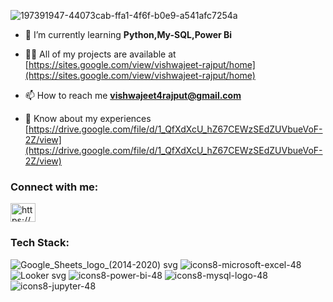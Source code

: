 ![197391947-44073cab-ffa1-4f6f-b0e9-a541afc7254a](https://user-images.githubusercontent.com/88282209/219847233-29bf097e-a376-4da1-92a2-dc0412ab170e.gif)



- 🌱 I’m currently learning **Python,My-SQL,Power Bi**

- 👨‍💻 All of my projects are available at [https://sites.google.com/view/vishwajeet-rajput/home](https://sites.google.com/view/vishwajeet-rajput/home)

- 📫 How to reach me **vishwajeet4rajput@gmail.com**

- 📄 Know about my experiences [https://drive.google.com/file/d/1_QfXdXcU_hZ67CEWzSEdZUVbueVoF-2Z/view](https://drive.google.com/file/d/1_QfXdXcU_hZ67CEWzSEdZUVbueVoF-2Z/view)

<h3 align="left">Connect with me:</h3>
<p align="left">
<a href="https://linkedin.com/in/https://www.linkedin.com/in/vishwajeet-rajput-92b685218/" target="blank"><img align="center" src="https://raw.githubusercontent.com/rahuldkjain/github-profile-readme-generator/master/src/images/icons/Social/linked-in-alt.svg" alt="https://www.linkedin.com/in/vishwajeet-rajput-92b685218/" height="30" width="40" /></a>
</p>








<h3 align="left">Tech Stack:</h3>


![Google_Sheets_logo_(2014-2020) svg](https://user-images.githubusercontent.com/88282209/219849720-ed8644c5-99ad-48fb-96b2-f1b0482c53a4.png)
![icons8-microsoft-excel-48](https://user-images.githubusercontent.com/88282209/219850028-c4d7451a-3708-4281-bb74-9fc56bdf10ef.png)
![Looker svg](https://user-images.githubusercontent.com/88282209/219849609-5cb486be-1538-4cfc-82b9-7999dd43c55e.png)
![icons8-power-bi-48](https://user-images.githubusercontent.com/88282209/219850388-778ed3c5-d78d-4246-bbc3-e311715fa147.png)
![icons8-mysql-logo-48](https://user-images.githubusercontent.com/88282209/219851299-c7a82c04-3e11-4888-9621-257750214be4.png)
![icons8-jupyter-48](https://user-images.githubusercontent.com/88282209/219851446-10e4c0ac-fa76-47fc-bdd1-aebeed58c920.png)
